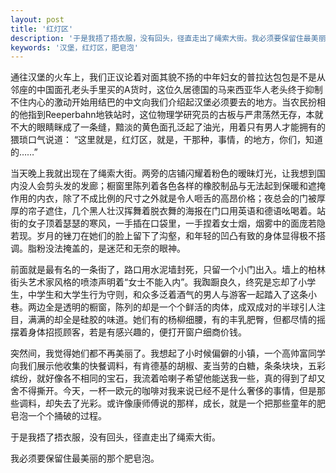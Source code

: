 ```yaml
---
layout: post
title: '红灯区'
description: '于是我捂了捂衣服，没有回头，径直走出了绳索大街。我必须要保留住最美丽的那个肥皂泡。'
keywords: '汉堡，红灯区，肥皂泡'
---
```


通往汉堡的火车上，我们正议论着对面其貌不扬的中年妇女的普拉达包包是不是从邻座的中国面孔老头手里买的A货时，这位久居德国的马来西亚华人老头终于抑制不住内心的激动开始用结巴的中文向我们介绍起汉堡必须要去的地方。当农民扮相的他指到Reeperbahn地铁站时，这位物理学研究员的古板与严肃荡然无存，本就不大的眼睛眯成了一条缝，黯淡的黄色面孔泛起了油光，用着只有男人才能拥有的猥琐口气说道：
“这里就是，红灯区，就是，干那种，事情，的地方，你们，知道的……”

当天晚上我就出现在了绳索大街。两旁的店铺闪耀着粉色的暧昧灯光，让我想到国内没人会剪头发的发廊；橱窗里陈列着各色各样的橡胶制品与无法起到保暖和遮掩作用的内衣，除了不成比例的尺寸之外就是令人咂舌的高昂价格；夜总会的门被厚厚的帘子遮住，几个黑人壮汉挥舞着脱衣舞的海报在门口用英语和德语吆喝着。站街的女子顶着瑟瑟的寒风，一手插在口袋里，一手捏着女士烟，烟雾中的面庞若隐若现。岁月的锉刀在她们的脸上留下了沟壑，和年轻的凹凸有致的身体显得极不搭调。脂粉没法掩盖的，是迷茫和无奈的眼神。

前面就是最有名的一条街了，路口用水泥墙封死，只留一个小门出入。墙上的柏林街头艺术家风格的喷漆声明着“女士不能入内”。我踟蹰良久，终究是忘却了小学生，中学生和大学生行为守则，和众多泛着酒气的男人与游客一起踏入了这条小巷。两边全是透明的橱窗，陈列的却是一个个鲜活的肉体，成双成对的半球引人注目，满满的却全是硅胶的味道。她们有的杨柳细腰，有的丰乳肥臀，但都尽情的摇摆着身体招揽顾客，若是有感兴趣的，便打开窗户细商价钱。

突然间，我觉得她们都不再美丽了。我想起了小时候偏僻的小镇，一个高帅富同学向我们展示他收集的快餐调料，有肯德基的胡椒、麦当劳的白糖，条条块块，五彩缤纷，就好像各不相同的宝石，我流着哈喇子希望他能送我一些，真的得到了却又舍不得撕开。今天，一杯一欧元的咖啡对我来说已经不是什么奢侈的事情，但是那些调料，却失去了光彩。或许像康师傅说的那样，成长，就是一个把那些童年的肥皂泡一个个捅破的过程。

于是我捂了捂衣服，没有回头，径直走出了绳索大街。

我必须要保留住最美丽的那个肥皂泡。